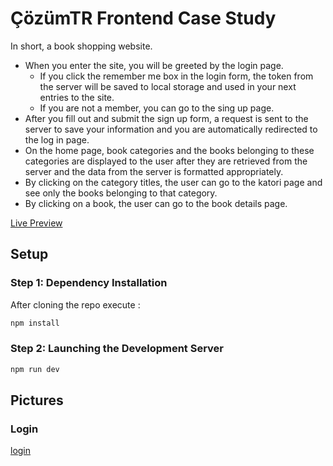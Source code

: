 # ÇözümTR Frontend Case Study

In short, a book shopping website.

- When you enter the site, you will be greeted by the login page.
  - If you click the remember me box in the login form, the token from the server will be saved to local storage and used in your next entries to the site.
  - If you are not a member, you can go to the sing up page.
- After you fill out and submit the sign up form, a request is sent to the server to save your information and you are automatically redirected to the log in page.
- On the home page, book categories and the books belonging to these categories are displayed to the user after they are retrieved from the server and the data from the server is formatted appropriately.
- By clicking on the category titles, the user can go to the katori page and see only the books belonging to that category.
- By clicking on a book, the user can go to the book details page.

[Live Preview](https://cozumtr-frontend-case-study.netlify.app/)

## Setup

### Step 1: Dependency Installation

After cloning the repo execute :

```sh
npm install
```

### Step 2: Launching the Development Server

```sh
npm run dev
```

## Pictures

### Login

[login](./end-product-img/login.jpg)
